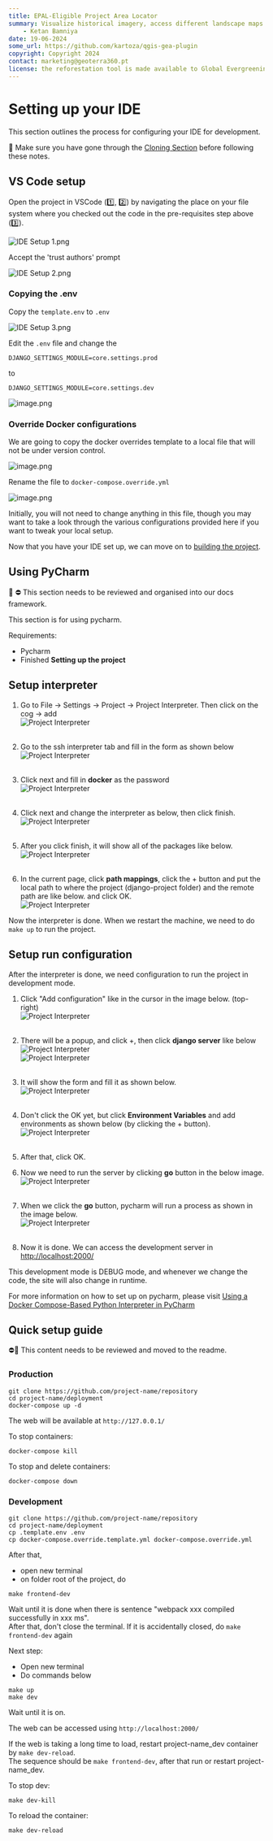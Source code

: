 ```yaml
---
title: EPAL-Eligible Project Area Locator
summary: Visualize historical imagery, access different landscape maps and generate reports for potential afforestation sites.
    - Ketan Bamniya
date: 19-06-2024
some_url: https://github.com/kartoza/qgis-gea-plugin
copyright: Copyright 2024
contact: marketing@geoterra360.pt
license: the reforestation tool is made available to Global Evergreening Global Alliance (GEA) under a non-exclusive, sub-licensable, perpetual, irrevocable, royalty-free licence. This which allows GEA to use and replicate the QGIS plugin and tool for the appointed project areas in Kenya, Uganda, and Malawi; and any other carbon offset future project areas managed, operated, and undertaken by GEA. The reforestation tool concept, functionality, and operations, as well as the physical QGIS plugin are covered, considered, and always remain the Intellectual Property of GT360.
---
```


# Setting up your IDE

This section outlines the process for configuring your IDE for development.

🚩 Make sure you have gone through the [Cloning Section](cloning.md) before following these notes.

## VS Code setup

Open the project in VSCode (1️⃣, 2️⃣) by navigating the place on your file system where you checked out the code in the pre-requisites step above (3️⃣).

![IDE Setup 1.png](./img/ide-setup-1.png)

Accept the 'trust authors' prompt

![IDE Setup 2.png](./img/ide-setup-2.png)

### Copying the .env

Copy the `template.env` to `.env`

![IDE Setup 3.png](./img/ide-setup-3.png)

Edit the `.env` file and change the

```
DJANGO_SETTINGS_MODULE=core.settings.prod
```

to

```
DJANGO_SETTINGS_MODULE=core.settings.dev
```

![image.png](./img/ide-setup-4.png)

### Override Docker configurations

We are going to copy the docker overrides template to a local file that will not be under version control.

![image.png](./img/ide-setup-5.png)

Rename the file to `docker-compose.override.yml`

![image.png](./img/ide-setup-6.png)

Initially, you will not need to change anything in this file, though you may want to take a look through the various configurations provided here if you want to tweak your local setup.

Now that you have your IDE set up, we can move on to [building the project](building.md).

## Using PyCharm

📒 ⛔️ This section needs to be reviewed and organised into our docs framework.

This section is for using pycharm.

Requirements:

- Pycharm
- Finished **Setting up the project**

## Setup interpreter

1. Go to File -> Settings -> Project -> Project Interpreter. Then click on the cog -> add
   <br>![Project Interpreter ](img/1.png "Project Interpreter")<br><br>

2. Go to the ssh interpreter tab and fill in the form as shown below
   <br>![Project Interpreter ](img/2.png "Project Interpreter")<br><br>

3. Click next and fill in **docker** as the password
   <br>![Project Interpreter ](img/3.png "Project Interpreter")<br><br>

4. Click next and change the interpreter as below, then click finish.
   <br>![Project Interpreter ](img/4.png "Project Interpreter")<br><br>

5. After you click finish, it will show all of the packages like below.
   <br>![Project Interpreter ](img/5.png "Project Interpreter")<br><br>

6. In the current page, click **path mappings**, click the + button and put the local path to where the project (django-project folder) and the remote path are like below. and click OK.
   <br>![Project Interpreter ](img/6.png "Project Interpreter")

Now the interpreter is done. When we restart the machine, we need to do `make up` to run the project.

## Setup run configuration

After the interpreter is done, we need configuration to run the project in development mode.

1. Click "Add configuration" like in the cursor in the image below. (top-right)
   <br>![Project Interpreter ](img/7.png "Project Interpreter")<br><br>

2. There will be a popup, and click +, then click **django server** like below
   <br>![Project Interpreter ](img/8.png "Project Interpreter")
   <br>![Project Interpreter ](img/9.png "Project Interpreter")<br><br>

3. It will show the form and fill it as shown below.
   <br>![Project Interpreter ](img/10.png "Project Interpreter")<br><br>

4. Don't click the OK yet, but click **Environment Variables** and add environments as shown below (by clicking the + button).
   <br>![Project Interpreter ](img/11.png "Project Interpreter")<br><br>

5. After that, click OK.

6. Now we need to run the server by clicking **go** button in the below image.
   <br>![Project Interpreter ](img/12.png "Project Interpreter")<br><br>

7. When we click the **go** button, pycharm will run a process as shown in the image below.
   <br>![Project Interpreter ](img/13.png "Project Interpreter")<br><br>

8. Now it is done. We can access the development server in [http://localhost:2000/](http://localhost:2000/)

This development mode is DEBUG mode, and whenever we change the code, the site will also change in runtime.

For more information on how to set up on pycharm, please visit [Using a Docker Compose-Based Python Interpreter in PyCharm](https://kartoza.com/en/blog/using-docker-compose-based-python-interpreter-in-)

## Quick setup guide

⛔️📒 This content needs to be reviewed and moved to the readme.

### Production

```
git clone https://github.com/project-name/repository
cd project-name/deployment
docker-compose up -d
```

The web will be available at `http://127.0.0.1/`

To stop containers:

```
docker-compose kill
```

To stop and delete containers:

```
docker-compose down
```

### Development

```
git clone https://github.com/project-name/repository
cd project-name/deployment
cp .template.env .env
cp docker-compose.override.template.yml docker-compose.override.yml
```

After that,

- open new terminal
- on folder root of the project, do

```
make frontend-dev
```

Wait until it is done
when there is sentence "webpack xxx compiled successfully in xxx ms".<br>
After that, don't close the terminal.
If it is accidentally closed, do `make frontend-dev` again

Next step:
- Open new terminal
- Do commands below
```
make up
make dev
```

Wait until it is on.

The web can be accessed using `http://localhost:2000/`

If the web is taking a long time to load, restart project-name_dev container by `make dev-reload`.<br>
The sequence should be `make frontend-dev`, after that run or restart project-name_dev. 

To stop dev:

```
make dev-kill
```

To reload the container:

```
make dev-reload
```
